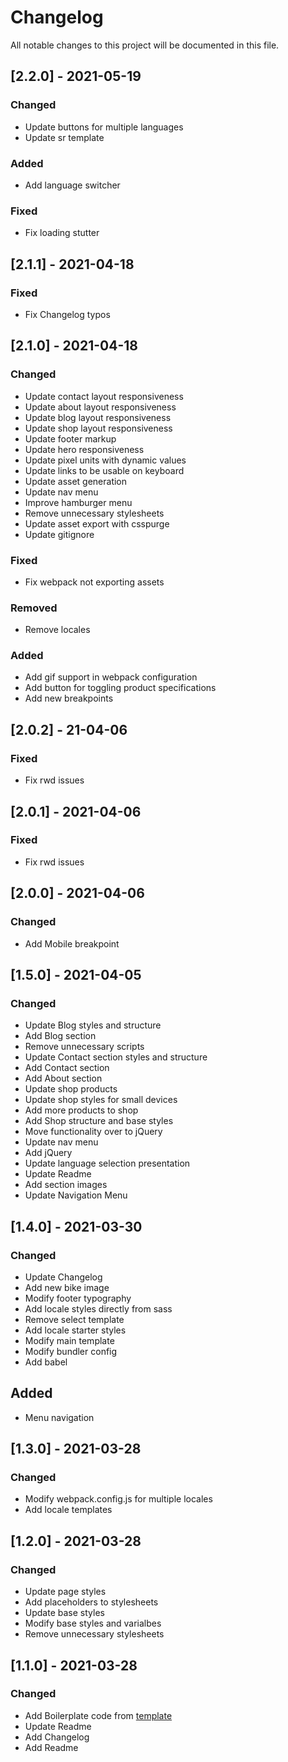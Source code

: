# Changelog
All notable changes to this project will be documented in this file.

## [2.2.0] - 2021-05-19
### Changed
- Update buttons for multiple languages
- Update sr template

### Added
- Add language switcher

### Fixed
- Fix loading stutter

## [2.1.1] - 2021-04-18
### Fixed
- Fix Changelog typos

## [2.1.0] - 2021-04-18
### Changed
- Update contact layout responsiveness
- Update about layout responsiveness
- Update blog layout responsiveness
- Update shop layout responsiveness
- Update footer markup
- Update hero responsiveness
- Update pixel units with dynamic values
- Update links to be usable on keyboard
- Update asset generation
- Update nav menu
- Improve hamburger menu
- Remove unnecessary stylesheets
- Update asset export with csspurge
- Update gitignore

### Fixed
- Fix webpack not exporting assets

### Removed
- Remove locales

### Added
- Add gif support in webpack configuration
- Add button for toggling product specifications
- Add new breakpoints

## [2.0.2] - 21-04-06
### Fixed
- Fix rwd issues

## [2.0.1] - 2021-04-06
### Fixed
- Fix rwd issues

## [2.0.0] - 2021-04-06
### Changed
- Add Mobile breakpoint 

## [1.5.0] - 2021-04-05
### Changed
- Update Blog styles and structure
- Add Blog section
- Remove unnecessary scripts
- Update Contact section styles and structure
- Add Contact section
- Add About section
- Update shop products
- Update shop styles for small devices
- Add more products to shop
- Add Shop structure and base styles
- Move functionality over to jQuery
- Update nav menu
- Add jQuery
- Update language selection presentation
- Update Readme
- Add section images
- Update Navigation Menu

## [1.4.0] - 2021-03-30
### Changed
- Update Changelog
- Add new bike image
- Modify footer typography
- Add locale styles directly from sass
- Remove select template
- Add locale starter styles
- Modify main template
- Modify bundler config
- Add babel

## Added
- Menu navigation

## [1.3.0] - 2021-03-28
### Changed
- Modify webpack.config.js for multiple locales
- Add locale templates

## [1.2.0] - 2021-03-28
### Changed
- Update page styles
- Add placeholders to stylesheets
- Update base styles
- Modify base styles and varialbes
- Remove unnecessary stylesheets

## [1.1.0] - 2021-03-28
### Changed
- Add Boilerplate code from [template](https://github.com/markonikoas/starter)
- Update Readme
- Add Changelog
- Add Readme

